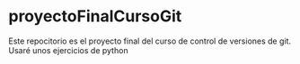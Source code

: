 # proyectoFinalCursoGit
Este  repocitorio es el proyecto final del curso de control de versiones de git. Usaré unos ejercicios de python
